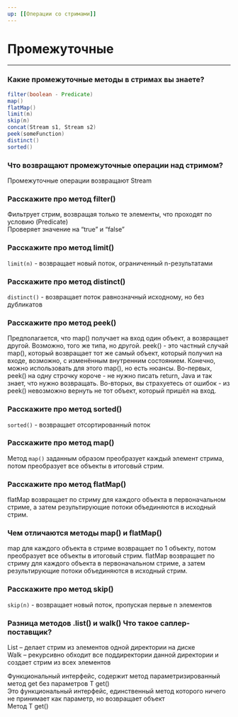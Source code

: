 ```yaml
---
up: [[Операции со стримами]]
---
```

# Промежуточные
---
### Какие промежуточные методы в стримах вы знаете?
```java
filter(boolean - Predicate)  
map()  
flatMap()  
limit(n)  
skip(n)  
concat(Stream s1, Stream s2)  
peek(someFunction)  
distinct()  
sorted()
```

### Что возвращают промежуточные операции над стримом?
Промежуточные операции возвращают Stream

### Расскажите про метод filter()
Фильтрует стрим, возвращая только те элементы, что проходят по условию (Predicate)  
Проверяет значение на “true” и “false”

### Расскажите про метод limit()
`limit(n)` - возвращает новый поток, ограниченный n-результатами

### Расскажите про метод distinct()
`distinct()` - возвращает поток равнозначный исходному, но без дубликатов

### Расскажите про метод peek()
Предполагается, что map() получает на вход один объект, а возвращает другой. Возможно, того же типа, но другой. peek() - это частный случай map(), который возвращает тот же самый объект, который получил на входе, возможно, с изменённым внутренним состоянием. Конечно, можно использовать для этого map(), но есть нюансы. Во-первых, peek() на одну строчку короче - не нужно писать return, Java и так знает, что нужно возвращать. Во-вторых, вы страхуетесь от ошибок - из peek() невозможно вернуть не тот объект, который пришёл на вход.

### Расскажите про метод sorted()
`sorted()` - возвращает отсортированный поток

### Расскажите про метод map()
Метод `map()` заданным образом преобразует каждый элемент стрима, потом преобразует все объекты в итоговый стрим.

### Расскажите про метод flatMap()
flatMap возвращает по стриму для каждого объекта в первоначальном стриме, а затем результирующие потоки объединяются в исходный стрим.

### Чем отличаются методы map() и flatMap()
map для каждого объекта в стриме возвращает по 1 объекту, потом преобразует все объекты в итоговый стрим. flatMap возвращает по стриму для каждого объекта в первоначальном стриме, а затем результирующие потоки объединяются в исходный стрим.

### Расскажите про метод skip()
`skip(n)` - возвращает новый поток, пропуская первые n элементов

### Разница методов .list() и walk() Что такое саплер-поставщик?
List – делает стрим из элементов одной директории на диске  
Walk – рекурсивно обходит все поддиректории данной директории и создает стрим из всех элементов 
  
Функциональный интерфейс, содержит метод параметризированный метод get без параметров T get()  
Это функциональный интерфейс, единственный метод которого ничего не принимает как параметр, но возвращает объект  
Метод T get()